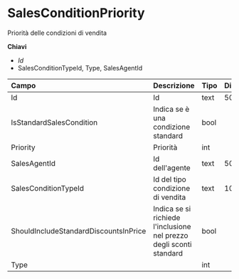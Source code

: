 # SalesConditionPriority

Priorità delle condizioni di vendita

  
 **Chiavi**

* _Id_
* SalesConditionTypeId, Type, SalesAgentId

| Campo | Descrizione | Tipo | Dimensione |
| :--- | :--- | :--- | :--- |
| Id | Id | text | 50 |
| IsStandardSalesCondition | Indica se è una condizione standard | bool |  |
| Priority | Priorità | int |  |
| SalesAgentId | Id dell'agente | text | 50 |
| SalesConditionTypeId | Id del tipo condizione di vendita | text | 1000 |
| ShouldIncludeStandardDiscountsInPrice | Indica se si richiede l'inclusione nel prezzo degli sconti standard | bool |  |
| Type |  | int |  |

